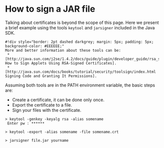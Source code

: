 # How to sign a JAR file #

Talking about certificates is beyond the scope of this page. Here we present a brief example using the tools `keytool` and `jarsigner` included in the Java SDK.

```
#!div style="border: 2pt dashed darkgrey; margin: 5px; padding: 5px; background-color: #EEEEEE;"
More and better information about these tools can be:
 * [http://java.sun.com/j2se/1.4.2/docs/guide/plugin/developer_guide/rsa_signing.html How to Sign Applets Using RSA-Signed Certificates].
 * [http://java.sun.com/docs/books/tutorial/security/toolsign/index.html Signing Code and Granting It Permissions].
```

Assuming both tools are in the PATH environment variable, the basic steps are:
  * Create a certificate, it can be done only once.
  * Export the certificate to a file.
  * Sign your files with the certificate.

```
> keytool -genkey -keyalg rsa -alias somename
 Enter pw : ******

> keytool -export -alias somename -file somename.crt

> jarsigner file.jar yourname
```